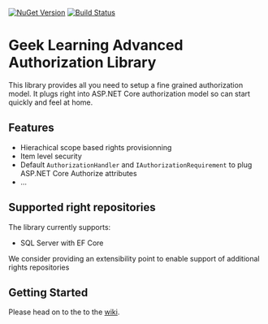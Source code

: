 [![NuGet Version](http://img.shields.io/nuget/v/GeekLearning.Authorizations.svg?style=flat-square)](https://www.nuget.org/packages/GeekLearning.Authorizations/)
[![Build Status](https://geeklearning.visualstudio.com/_apis/public/build/definitions/f841b266-7595-4d01-9ee1-4864cf65aa73/71/badge)](#)

# Geek Learning Advanced Authorization Library

This library provides all you need to setup a fine grained authorization model. It plugs right into 
ASP.NET Core authorization model so can start quickly and feel at home.

## Features

* Hierachical scope based rights provisionning
* Item level security
* Default `AuthorizationHandler` and `IAuthorizationRequirement` to plug ASP.NET Core Authorize attributes
* ...

## Supported right repositories

The library currently supports:
* SQL Server with EF Core

We consider providing an extensibility point to enable support of additional rights repositories

## Getting Started

Please head on to the to the [wiki](https://github.com/geeklearningio/gl-dotnet-authorizations/wiki).
